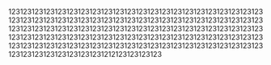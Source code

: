 1231231231231231231231231231231231231231231231231231231231231231231231231231231231231231231231231231231231231231231231231231231231231231231231231231231231231231231231231231231231231231231231231231231231231231231231231231231231231231231231231231231231231231231231231231231231231231231231231231231231231231231231231231231231231231231231231231231231231231231212123123123123
